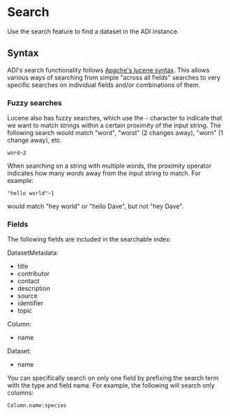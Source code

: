 # Search

Use the search feature to find a dataset in the ADI instance.

## Syntax

ADI's search functionality follows [Apache's lucene syntax](https://lucene.apache.org/core/2_9_4/queryparsersyntax.html). This allows various ways of searching from simple "across all fields" searches to very specific searches on individual fields and/or combinations of them.

### Fuzzy searches

Lucene also has fuzzy searches, which use the `~` character to indicate that we want to match strings within a certain proximity of the input string. The following search would match "word", "worst" (2 changes away), "worn" (1 change away), etc.

```
word~2
```

When searching on a string with multiple words, the proximity operator indicates how many *words* away from the input string to match. For example:

```
"hello world"~1
```

would match "hey world" or "hello Dave", but not "hey Dave".

### Fields

The following fields are included in the searchable index:

DatasetMetadata:

- title
- contributor
- contact
- description
- source
- identifier
- topic

Column:

- name

Dataset:

- name

You can specifically search on only one field by prefixing the search term with the type and field name. For example, the following will search only columns:

```
Column.name:species
```